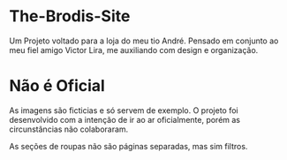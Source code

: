 # The-Brodis-Site
Um Projeto voltado para a loja do meu tio André. Pensado em conjunto ao meu fiel amigo Victor Lira, me auxiliando com design e organização.

# Não é Oficial
As imagens são ficticias e só servem de exemplo. O projeto foi desenvolvido com a intenção de ir ao ar oficialmente, porém as circunstâncias não colaboraram.

As seções de roupas não são páginas separadas, mas sim filtros.
